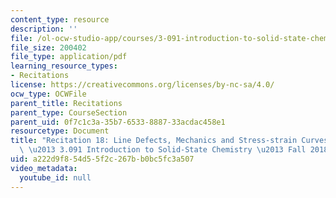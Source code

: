 ```yaml
---
content_type: resource
description: ''
file: /ol-ocw-studio-app/courses/3-091-introduction-to-solid-state-chemistry-fall-2018/a222d9f854d55f2c267bb0bc5fc3a507_MIT3_091F18_REC18.pdf
file_size: 200402
file_type: application/pdf
learning_resource_types:
- Recitations
license: https://creativecommons.org/licenses/by-nc-sa/4.0/
ocw_type: OCWFile
parent_title: Recitations
parent_type: CourseSection
parent_uid: 0f7c1c3a-35b7-6533-8887-33acdac458e1
resourcetype: Document
title: "Recitation 18: Line Defects, Mechanics and Stress-strain Curves, and Slip\
  \ \u2013 3.091 Introduction to Solid-State Chemistry \u2013 Fall 2018"
uid: a222d9f8-54d5-5f2c-267b-b0bc5fc3a507
video_metadata:
  youtube_id: null
---
```

